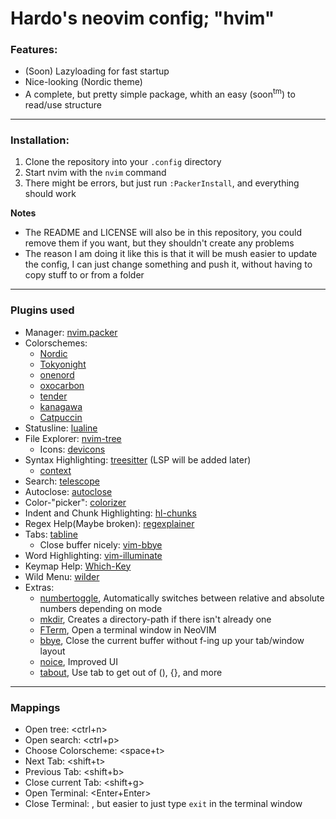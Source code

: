 # Hardo's neovim config; "hvim"

### Features:
- (Soon) Lazyloading for fast startup
- Nice-looking (Nordic theme)
- A complete, but pretty simple package, whith an easy (soon<sup>tm</sup>) to read/use structure

---

### Installation:
1. Clone the repository into your `.config` directory
2. Start nvim with the `nvim` command
3. There might be errors, but just run `:PackerInstall`, and everything should work

**Notes**
- The README and LICENSE will also be in this repository, you could remove them if you want, but they shouldn't create any problems
- The reason I am doing it like this is that it will be mush easier to update the config, I can just change something and push it, without having to copy stuff to or from a folder

---

### Plugins used
- Manager: [nvim.packer](https://github.com/wbthomason/packer.nvim)
- Colorschemes: 
    - [Nordic](https://github.com/AlexvZyl/nordic.nvim)
    - [Tokyonight](https://github.com/folke/tokyonight.nvim)
    - [onenord](https://github.com/rmehri01/onenord.nvim)
    - [oxocarbon](https://github.com/nyoom-engineering/oxocarbon.nvim)
    - [tender](https://github.com/jacoborus/tender.vim)
    - [kanagawa](https://github.com/rebelot/kanagawa.nvim)
    - [Catpuccin](https://github.com/rebelot/kanagawa.nvim)
- Statusline: [lualine](https://github.com/nvim-lualine/lualine.nvim)
- File Explorer: [nvim-tree](https://github.com/nvim-tree/nvim-tree.lua)
    - Icons: [devicons](https://github.com/nvim-tree/nvim-web-devicons)
- Syntax Highlighting: [treesitter](https://github.com/nvim-treesitter/nvim-treesitter) (LSP will be added later)
    - [context](https://github.com/nvim-treesitter/nvim-treesitter-context)
- Search: [telescope](https://github.com/nvim-telescope/telescope.nvim)
- Autoclose: [autoclose](https://github.com/m4xshen/autoclose.nvim)
- Color-"picker": [colorizer](https://github.com/NvChad/nvim-colorizer.lua)
- Indent and Chunk Highlighting: [hl-chunks](https://github.com/shellRaining/hlchunk.nvim)
- Regex Help(Maybe broken): [regexplainer](https://github.com/bennypowers/nvim-regexplainer)
- Tabs: [tabline](https://github.com/kdheepak/tabline.nvim)
    - Close buffer nicely: [vim-bbye](https://github.com/moll/vim-bbye)
- Word Highlighting: [vim-illuminate](https://github.com/RRethy/vim-illuminate)
- Keymap Help: [Which-Key](https://github.com/folke/which-key.nvim)
- Wild Menu: [wilder](https://github.com/gelguy/wilder.nvim)
- Extras: 
    - [numbertoggle](https://github.com/sitiom/nvim-numbertoggle), Automatically switches between relative and absolute numbers depending on mode
    - [mkdir](https://github.com/jghauser/mkdir.nvim), Creates a directory-path if there isn't already one
    - [FTerm](https://github.com/numToStr/FTerm.nvim), Open a terminal window in NeoVIM
    - [bbye](https://github.com/moll/vim-bbye), Close the current buffer without f-ing up your tab/window layout
    - [noice](https://github.com/folke/noice.nvim), Improved UI
    - [tabout](https://github.com/abecodes/tabout.nvim), Use tab to get out of (), {}, and more

---

### Mappings
- Open tree: <ctrl+n>
- Open search: <ctrl+p>
- Choose Colorscheme: <space+t>
- Next Tab: <shift+t>
- Previous Tab: <shift+b>
- Close current Tab: <shift+g>
- Open Terminal: <Enter+Enter>
- Close Terminal: <Esc>, but easier to just type `exit` in the terminal window
